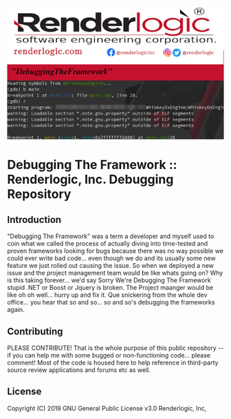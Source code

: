 ![Image of dtf of WhiskeyDxEngine](https://github.com/Renderlogic/DebuggingTheFramework/blob/master/debugging-the-framework.png)

# Debugging The Framework :: Renderlogic, Inc. Debugging Repository

## Introduction
"Debugging The Framework" was a term a developer and myself used to coin what we called the process of actually
diving into time-tested and proven frameworks looking for bugs because there was no way possible we could ever
write bad code... even though we do and its usually some new feature we just rolled out causing the issue. So
when we deployed a new issue and the project management team would be like whats going on? Why is this taking
forever... we'd say Sorry We're Debugging The Framework stupid .NET or Boost or Jquery is broken. The Project
maanger would be like oh oh well... hurry up and fix it. Que snickering from the whole dev office... you hear
that so and so... so and so's debugging the frameworks again. 

## Contributing
PLEASE CONTRIBUTE! That is the whole purpose of this public repository -- if you can help me with some bugged or non-functioning code...
please comment! Most of the code is housed here to help reference in third-party source review applications and forums etc as well.

## License
Copyright (C) 2019 GNU General Public License v3.0 
Renderlogic, Inc,

